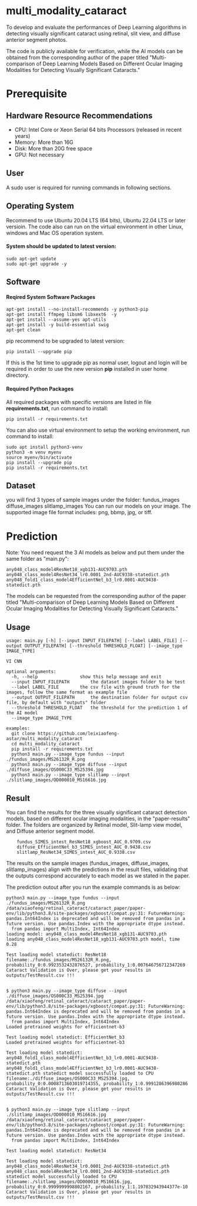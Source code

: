 # multi_modality_cataract
To develop and evaluate the performances of Deep Learning algorithms in detecting visually significant cataract using retinal, slit view, and diffuse anterior segment photos.

The code is publicly available for verification, while the AI models can be obtained from the corresponding author of the paper titled "Multi-comparison of Deep Learning Models Based on Different Ocular Imaging Modalities for Detecting Visually Significant Cataracts."

# Prerequisite

## Hardware Resource Recommendations
- CPU: Intel Core or Xeon Serial 64 bits Processors (released in recent years)
- Memory: More than 16G
- Disk: More than 20G free space
- GPU: Not necessary

## User
A sudo user is required for running commands in following sections.

## Operating System
Recommend to use Ubuntu 20.04 LTS (64 bits), Ubuntu 22.04 LTS or later versioin.
The code also can run on the virtual environment in other Linux, windows and Mac OS operation system.

#### System should be updated to latest version:
```
sudo apt-get update
sudo apt-get upgrade -y

```

## Software
#### Reqired System Software Packages
```
apt-get install --no-install-recommends -y python3-pip
apt-get install ffmpeg libsm6 libxext6  -y 
apt-get install --assume-yes apt-utils
apt-get install -y build-essential swig
apt-get clean
```
pip recommend to be upgraded to latest version:
```
pip install --upgrade pip
```
If this is the 1st time to upgrade pip as normal user, logout and login will be required in order to use the new version **pip** installed in user home directory.

#### Required Python Packages
All required packages with specific versions are listed in file **requirements.txt**, run command to install:
```
pip install -r requirements.txt
```
You can also use virtual environment to setup the working environment, run command to install:
```
sudo apt install python3-venv
python3 -m venv myenv
source myenv/bin/activate
pip install --upgrade pip
pip install -r requirements.txt
```

## Dataset
you will find 3 types of sample images under the folder:
	fundus_images
	diffuse_images
	slitlamp_images
You can run our models on your image. The supported image file format includes: png, bbmp, jpg, or tiff.

# Prediction
Note: You need request the 3 AI models as below and put them under the same folder as "main.py":
```
any048_class_model4ResNet18_xgb131-AUC9703.pth 
any048_class_model4ResNet34_lr0.0001_2nd-AUC9338-statedict.pth 
any048_fold1_class_model4EfficientNet_b3_lr0.0001-AUC9438-statedict.pth 
```
The models can be requested from the corresponding author of the paper titled "Multi-comparison of Deep Learning Models Based on Different Ocular Imaging Modalities for Detecting Visually Significant Cataracts."


## Usage
```
usage: main.py [-h] [--input INPUT_FILEPATH] [--label LABEL_FILE] [--output OUTPUT_FILEPATH] [--threshold THRESHOLD_FLOAT] [--image_type IMAGE_TYPE]

VI CNN

optional arguments:
  -h, --help            	show this help message and exit
  --input INPUT_FILEPATH        the dataset images folder to be test
  --label LABEL_FILE    	the csv file with ground truth for the images, follow the same format as example file
  --output OUTPUT_FILEPATH      the destination folder for output csv file, by default with "outputs" folder
  --threshold THRESHOLD_FLOAT	the threshold for the prediction 1 of the AI model
  --image_type IMAGE_TYPE

examples:
  git clone https://github.com/leixiaofeng-astar/multi_modality_cataract
  cd multi_modality_cataract
  pip install -r requirements.txt
  python3 main.py --image_type fundus --input ./fundus_images/MS26132R_R.png  
  python3 main.py --image_type diffuse --input ./diffuse_images/OS000C33_MS25394.jpg  
  python3 main.py --image_type slitlamp --input ./slitlamp_images/OD000010_MS16616.jpg   

```

## Result
You can find the results for the three visually significant cataract detection models, based on different ocular imaging modalities, in the "paper-results" folder. The folders are organized by Retinal model, Slit-lamp view model, and Diffuse anterior segment model. 
```
	fundus_SIMES_intest_ResNet18_xgboost_AUC_0.9709.csv
	diffuse_EfficientNet_b3_SIMES_intest_AUC_0.9438.csv
	slitlamp_ResNet34_SIMES_intest_AUC_0.9338.csv
```
The results on the sample images (fundus_images, diffuse_images, slitlamp_images) align with the predictions in the result files, validating that the outputs correspond accurately to each model as we stated in the paper.

The prediction outout after you run the example commands is as below:
```
python3 main.py --image_type fundus --input ./fundus_images/MS26132R_R.png 
/data/xiaofeng/retinal_cateract/cataract_paper/paper-env/lib/python3.8/site-packages/xgboost/compat.py:31: FutureWarning: pandas.Int64Index is deprecated and will be removed from pandas in a future version. Use pandas.Index with the appropriate dtype instead.
  from pandas import MultiIndex, Int64Index
loading model: any048_class_model4ResNet18_xgb131-AUC9703.pth
loading any048_class_model4ResNet18_xgb131-AUC9703.pth model, time 0.28

Test loading model statedict: ResNet18
filename:./fundus_images/MS26132R_R.png, probability_0:0.9923532432876527, probability_1:0.007646756712347269
Cataract Validation is Over, please get your results in outputs/TestResult.csv !!!


$ python3 main.py --image_type diffuse --input ./diffuse_images/OS000C33_MS25394.jpg  
/data/xiaofeng/retinal_cateract/cataract_paper/paper-env/lib/python3.8/site-packages/xgboost/compat.py:31: FutureWarning: pandas.Int64Index is deprecated and will be removed from pandas in a future version. Use pandas.Index with the appropriate dtype instead.
  from pandas import MultiIndex, Int64Index
Loaded pretrained weights for efficientnet-b3

Test loading model statedict: EfficientNet_b3
Loaded pretrained weights for efficientnet-b3

Test loading model statedict: any048_fold1_class_model4EfficientNet_b3_lr0.0001-AUC9438-statedict.pth
any048_fold1_class_model4EfficientNet_b3_lr0.0001-AUC9438-statedict.pth statedict model successfully loaded to CPU
filename:./diffuse_images/OS000C33_MS25394.jpg, probability_0:0.0008713603019714355, probability_1:0.9991286396980286
Cataract Validation is Over, please get your results in outputs/TestResult.csv !!!


$ python3 main.py --image_type slitlamp --input ./slitlamp_images/OD000010_MS16616.jpg   
/data/xiaofeng/retinal_cateract/cataract_paper/paper-env/lib/python3.8/site-packages/xgboost/compat.py:31: FutureWarning: pandas.Int64Index is deprecated and will be removed from pandas in a future version. Use pandas.Index with the appropriate dtype instead.
  from pandas import MultiIndex, Int64Index

Test loading model statedict: ResNet34

Test loading model statedict: any048_class_model4ResNet34_lr0.0001_2nd-AUC9338-statedict.pth
any048_class_model4ResNet34_lr0.0001_2nd-AUC9338-statedict.pth statedict model successfully loaded to CPU
filename:./slitlamp_images/OD000010_MS16616.jpg, probability_0:0.9999999998802167, probability_1:1.197832943944377e-10
Cataract Validation is Over, please get your results in outputs/TestResult.csv !!!
```
